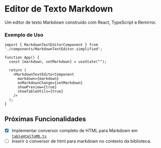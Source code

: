 # Editor de Texto Markdown

Um editor de texto Markdown construído com React, TypeScript e Remirror.

### Exemplo de Uso

```tsx
import { MarkdownTextEditorComponent } from './components/MarkdownTextEditor.simplified';

function App() {
  const [markdown, setMarkdown] = useState("");

  return (
    <MarkdownTextEditorComponent
      markdown={markdown}
      onMarkdownChange={setMarkdown}
      showPreview={true}
      showTableUtils={true}
    />
  );
}
```

## Próximas Funcionalidades

- [X] Implementar conversor completo de HTML para Markdown em [`tableHtmlToMD.ts`](src/helpers/tableHtmlToMD.ts)
- [ ] Inserir o conversor de html para markdown no contexto da biblioteca.
